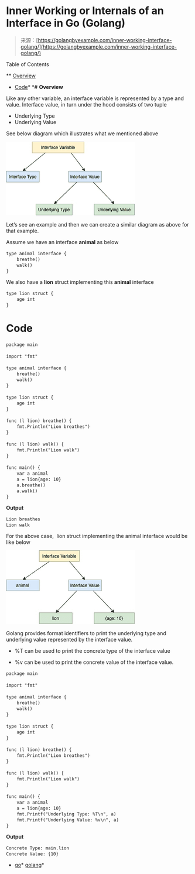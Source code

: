 <!--yml
category: 未分类
date: 2024-10-13 06:22:47
-->

# Inner Working or Internals of an Interface in Go (Golang)

> 来源：[https://golangbyexample.com/inner-working-interface-golang/](https://golangbyexample.com/inner-working-interface-golang/)

Table of Contents

 **   [Overview](#Overview "Overview")
*   [Code](#Code "Code")*  *# **Overview**

Like any other variable, an interface variable is represented by a type and value. Interface value, in turn under the hood consists of two tuple

*   Underlying Type
*   Underlying Value

See below diagram which illustrates what we mentioned above

![](img/e09464771d53171817cfeecf9da6a93e.png)

Let’s see an example and then we can create a similar diagram as above for that example.

Assume we have an interface **animal** as below

```
type animal interface {
    breathe()
    walk()
}
```

We also have a **lion** struct implementing this **animal** interface

```
type lion struct {
    age int
}
```

# **Code**

```
package main

import "fmt"

type animal interface {
    breathe()
    walk()
}

type lion struct {
    age int
}

func (l lion) breathe() {
    fmt.Println("Lion breathes")
}

func (l lion) walk() {
    fmt.Println("Lion walk")
}

func main() {
    var a animal
    a = lion{age: 10}
    a.breathe()
    a.walk()
}
```

**Output**

```
Lion breathes
Lion walk
```

For the above case,  lion struct implementing the animal interface would be like below

![](img/c9cc4eb8c2e7148fd7877e127d773ca6.png)

Golang provides format identifiers to print the underlying type and underlying value represented by the interface value.

*   %T can be used to print the concrete type of the interface value

*   %v can be used to print the concrete value of the interface value.

```
package main

import "fmt"

type animal interface {
    breathe()
    walk()
}

type lion struct {
    age int
}

func (l lion) breathe() {
    fmt.Println("Lion breathes")
}

func (l lion) walk() {
    fmt.Println("Lion walk")
}

func main() {
    var a animal
    a = lion{age: 10}
    fmt.Printf("Underlying Type: %T\n", a)
    fmt.Printf("Underlying Value: %v\n", a)
}
```

**Output**

```
Concrete Type: main.lion
Concrete Value: {10}
```

*   [go](https://golangbyexample.com/tag/go/)*   [golang](https://golangbyexample.com/tag/golang/)*